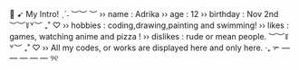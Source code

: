 🎀 ➹ My Intro! ˎˊ˗
 ︶︶ ︶
›› name : Adrika
›› age : 12
›› birthday : Nov 2nd
︶︶꒦꒷︶ ₊˚ ♡
›› hobbies : coding,drawing,painting and swimming!
›› likes : games, watching anime and pizza !
›› dislikes : rude or mean people.
︶︶꒦꒷︶ ₊˚ ♡
›› All my codes, or works are displayed here and only here.
‧₊ ✃ — — — — — ୨୧ 
